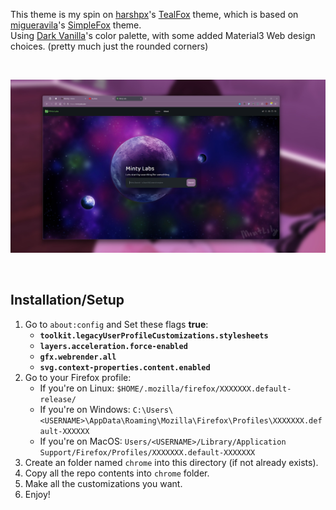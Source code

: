 This theme is my spin on [harshpx](https://github.com/harshpx)'s [TealFox](https://github.com/harshpx/TealFox) theme, which is based on [migueravila](https://github.com/migueravila)'s [SimpleFox](https://github.com/migueravila/SimpleFox) theme.<br/>
Using [Dark Vanilla](https://github.com/MintLily/Dark-Vanilla)'s color palette, with some added Material3 Web design choices. (pretty much just the rounded corners)

<br/>

![image](screenshots/Y7gcUjDW7e.jpg)

<br/>

## Installation/Setup
1. Go to `about:config` and Set these flags **true**:
    - **`toolkit.legacyUserProfileCustomizations.stylesheets`**
    - **`layers.acceleration.force-enabled`**
    - **`gfx.webrender.all`**
    - **`svg.context-properties.content.enabled`**
2. Go to your Firefox profile:
    - If you're on Linux: `$HOME/.mozilla/firefox/XXXXXXX.default-release/`
    - If you're on Windows: `C:\Users\<USERNAME>\AppData\Roaming\Mozilla\Firefox\Profiles\XXXXXXX.default-XXXXXX`
    - If you're on MacOS: `Users/<USERNAME>/Library/Application Support/Firefox/Profiles/XXXXXXX.default-XXXXXXX` 
3. Create an folder named `chrome` into this directory (if not already exists).
4. Copy all the repo contents into `chrome` folder.
5. Make all the customizations you want.
6. Enjoy!
